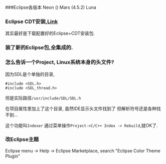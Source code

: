 ###Eclipse各版本
Neon ()
Mars (4.5.2)
Luna

### Eclipse CDT安装,[Link](https://eclipse.org/cdt/downloads.php)
其实最好是下载配置好的Eclipse+CDT安装包.

### 装了新的Eclipse包,全集成的.

### 怎么告诉一个Project, Linux系统本身的头文件?
因为SDL是个单独的目录,
```
#include <SDL.h>
#include <SDL_thread.h>
```
但是实际路径`/usr/include/SDL/SDL.h`

在项目属性里加上了这个目录,
虽然IDE显示头文件找到了
但解析符号还是各种找不到...

这个功能叫`Indexer`
通过菜单操作`Project->C/C++ Index -> Rebuild`,就OK了.

### 改Eclipse主题
Eclipse menu -> Help -> Eclipse Marketplace, search "Eclipse Color Theme Plugin"
